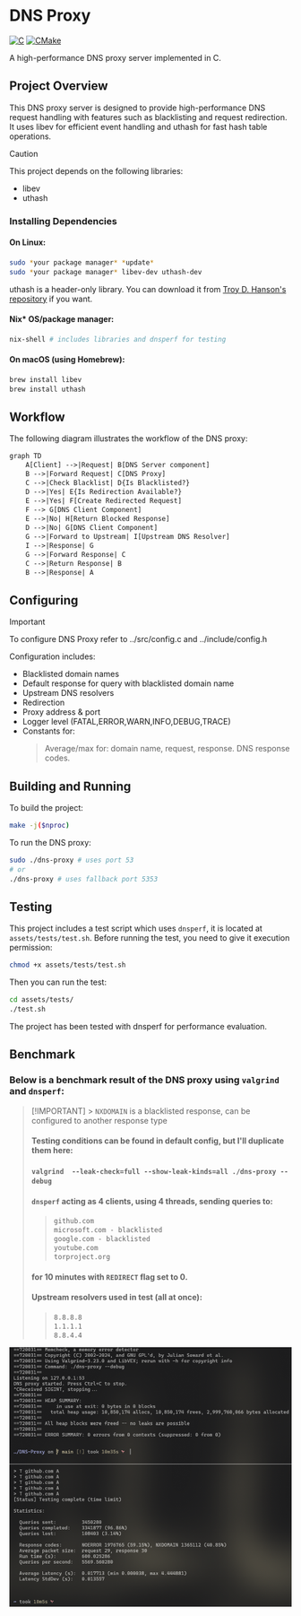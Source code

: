 # DNS Proxy

<a href="#"><img alt="C" src = "https://img.shields.io/badge/C-black.svg?style=for-the-badge&logo=c&logoColor=white"></a>
<a href="#"><img alt="CMake" src="https://img.shields.io/badge/Make-black?style=for-the-badge&logo=gnu&logoColor=white"></a>

A high-performance DNS proxy server implemented in C.

## Project Overview

This DNS proxy server is designed to provide high-performance DNS request handling with features such as blacklisting and request redirection. It uses libev for efficient event handling and uthash for fast hash table operations.

> [!CAUTION]
> This project depends on the following libraries:
>
> - libev
> - uthash

### Installing Dependencies

#### On Linux:

```sh
sudo *your package manager* *update*
sudo *your package manager* libev-dev uthash-dev
```

uthash is a header-only library.
You can download it from [Troy D. Hanson's repository](https://github.com/troydhanson/uthash) if you want.

#### Nix\* OS/package manager:

```sh
nix-shell # includes libraries and dnsperf for testing
```

#### On macOS (using Homebrew):

```bash
brew install libev
brew install uthash
```

## Workflow

The following diagram illustrates the workflow of the DNS proxy:

```mermaid
graph TD
    A[Client] -->|Request| B[DNS Server component]
    B -->|Forward Request| C[DNS Proxy]
    C -->|Check Blacklist| D{Is Blacklisted?}
    D -->|Yes| E{Is Redirection Available?}
    E -->|Yes| F[Create Redirected Request]
    F --> G[DNS Client Component]
    E -->|No| H[Return Blocked Response]
    D -->|No| G[DNS Client Component]
    G -->|Forward to Upstream| I[Upstream DNS Resolver]
    I -->|Response| G
    G -->|Forward Response| C
    C -->|Return Response| B
    B -->|Response| A
```

## Configuring

> [!IMPORTANT]
> To configure DNS Proxy refer to ../src/config.c and ../include/config.h

Configuration includes:

- Blacklisted domain names
- Default response for query with blacklisted domain name
- Upstream DNS resolvers
- Redirection
- Proxy address & port
- Logger level (FATAL,ERROR,WARN,INFO,DEBUG,TRACE)
- Constants for:
  > Average/max for: domain name, request, response.
  > DNS response codes.

## Building and Running

To build the project:

```sh
make -j($nproc)
```

To run the DNS proxy:

```sh
sudo ./dns-proxy # uses port 53
# or
./dns-proxy # uses fallback port 5353
```

## Testing

This project includes a test script which uses `dnsperf`, it is located at `assets/tests/test.sh`. Before running the test, you need to give it execution permission:

```sh
chmod +x assets/tests/test.sh
```

Then you can run the test:

```sh
cd assets/tests/
./test.sh
```

The project has been tested with dnsperf for performance evaluation.

## Benchmark

### Below is a benchmark result of the DNS proxy using `valgrind` and `dnsperf`:

> [!IMPORTANT] > `NXDOMAIN` is a blacklisted response, can be configured to another response type
>
> #### Testing conditions can be found in default config, but I'll duplicate them here:
>
> #### `valgrind  --leak-check=full --show-leak-kinds=all ./dns-proxy --debug `
>
> #### `dnsperf` acting as 4 clients, using 4 threads, sending queries to:
>
> > ```plaintext
> > github.com
> > microsoft.com - blacklisted
> > google.com - blacklisted
> > youtube.com
> > torproject.org
> > ```
>
> #### for 10 minutes with `REDIRECT` flag set to 0.
>
> #### Upstream resolvers used in test (all at once):
>
> > ```plaintext
> > 8.8.8.8
> > 1.1.1.1
> > 8.8.4.4
> > ```

![Benchmark Results](assets/benchmark/test.png)
